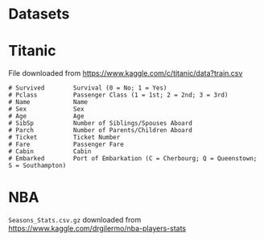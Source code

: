 Datasets
========

# Titanic

File downloaded from <https://www.kaggle.com/c/titanic/data?train.csv>

```
# Survived        Survival (0 = No; 1 = Yes)
# Pclass          Passenger Class (1 = 1st; 2 = 2nd; 3 = 3rd)
# Name            Name
# Sex             Sex
# Age             Age
# SibSp           Number of Siblings/Spouses Aboard
# Parch           Number of Parents/Children Aboard
# Ticket          Ticket Number
# Fare            Passenger Fare
# Cabin           Cabin
# Embarked        Port of Embarkation (C = Cherbourg; Q = Queenstown; S = Southampton)
```

# NBA

`Seasons_Stats.csv.gz` downloaded from <https://www.kaggle.com/drgilermo/nba-players-stats>

